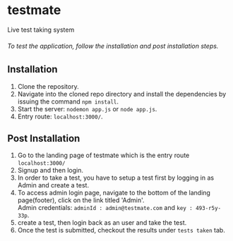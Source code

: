 # testmate
Live test taking system

###### To test the application, follow the installation and post installation steps.  

## Installation 
1. Clone the repository. 
2. Navigate into the cloned repo directory and install the dependencies by issuing the command `npm install`.
3. Start the server: `nodemon app.js` or `node app.js`.
4. Entry route: `localhost:3000/`.

## Post Installation 
1. Go to the landing page of testmate which is the entry route `localhost:3000/` 
2. Signup and then login.
3. In order to take a test, you have to setup a test first by logging in as Admin and create a test.  
4. To access admin login page, navigate to the bottom of the landing page(footer), click on the link titled 'Admin'.  
   Admin credentials: `adminId : admin@testmate.com` and `key : 493-r5y-33p`.
5. create a test, then login back as an user and take the test.
6. Once the test is submitted, checkout the results under `tests taken` tab.
